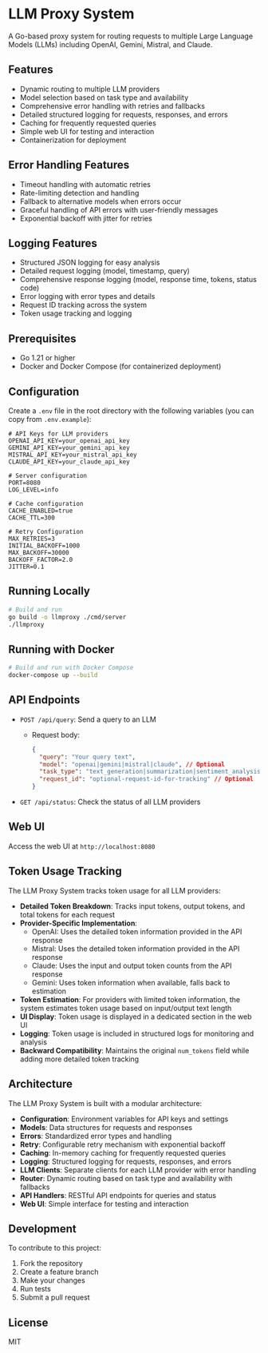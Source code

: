 # LLM Proxy System

A Go-based proxy system for routing requests to multiple Large Language Models (LLMs) including OpenAI, Gemini, Mistral, and Claude.

## Features

- Dynamic routing to multiple LLM providers
- Model selection based on task type and availability
- Comprehensive error handling with retries and fallbacks
- Detailed structured logging for requests, responses, and errors
- Caching for frequently requested queries
- Simple web UI for testing and interaction
- Containerization for deployment

## Error Handling Features

- Timeout handling with automatic retries
- Rate-limiting detection and handling
- Fallback to alternative models when errors occur
- Graceful handling of API errors with user-friendly messages
- Exponential backoff with jitter for retries

## Logging Features

- Structured JSON logging for easy analysis
- Detailed request logging (model, timestamp, query)
- Comprehensive response logging (model, response time, tokens, status code)
- Error logging with error types and details
- Request ID tracking across the system
- Token usage tracking and logging

## Prerequisites

- Go 1.21 or higher
- Docker and Docker Compose (for containerized deployment)

## Configuration

Create a `.env` file in the root directory with the following variables (you can copy from `.env.example`):

```
# API Keys for LLM providers
OPENAI_API_KEY=your_openai_api_key
GEMINI_API_KEY=your_gemini_api_key
MISTRAL_API_KEY=your_mistral_api_key
CLAUDE_API_KEY=your_claude_api_key

# Server configuration
PORT=8080
LOG_LEVEL=info

# Cache configuration
CACHE_ENABLED=true
CACHE_TTL=300

# Retry Configuration
MAX_RETRIES=3
INITIAL_BACKOFF=1000
MAX_BACKOFF=30000
BACKOFF_FACTOR=2.0
JITTER=0.1
```

## Running Locally

```bash
# Build and run
go build -o llmproxy ./cmd/server
./llmproxy
```

## Running with Docker

```bash
# Build and run with Docker Compose
docker-compose up --build
```

## API Endpoints

- `POST /api/query`: Send a query to an LLM
  - Request body:
    ```json
    {
      "query": "Your query text",
      "model": "openai|gemini|mistral|claude", // Optional
      "task_type": "text_generation|summarization|sentiment_analysis|question_answering", // Optional
      "request_id": "optional-request-id-for-tracking" // Optional
    }
    ```

- `GET /api/status`: Check the status of all LLM providers

## Web UI

Access the web UI at `http://localhost:8080`

## Token Usage Tracking

The LLM Proxy System tracks token usage for all LLM providers:

- **Detailed Token Breakdown**: Tracks input tokens, output tokens, and total tokens for each request
- **Provider-Specific Implementation**:
  - OpenAI: Uses the detailed token information provided in the API response
  - Mistral: Uses the detailed token information provided in the API response
  - Claude: Uses the input and output token counts from the API response
  - Gemini: Uses token information when available, falls back to estimation
- **Token Estimation**: For providers with limited token information, the system estimates token usage based on input/output text length
- **UI Display**: Token usage is displayed in a dedicated section in the web UI
- **Logging**: Token usage is included in structured logs for monitoring and analysis
- **Backward Compatibility**: Maintains the original `num_tokens` field while adding more detailed token tracking

## Architecture

The LLM Proxy System is built with a modular architecture:

- **Configuration**: Environment variables for API keys and settings
- **Models**: Data structures for requests and responses
- **Errors**: Standardized error types and handling
- **Retry**: Configurable retry mechanism with exponential backoff
- **Caching**: In-memory caching for frequently requested queries
- **Logging**: Structured logging for requests, responses, and errors
- **LLM Clients**: Separate clients for each LLM provider with error handling
- **Router**: Dynamic routing based on task type and availability with fallbacks
- **API Handlers**: RESTful API endpoints for queries and status
- **Web UI**: Simple interface for testing and interaction

## Development

To contribute to this project:

1. Fork the repository
2. Create a feature branch
3. Make your changes
4. Run tests
5. Submit a pull request

## License

MIT
